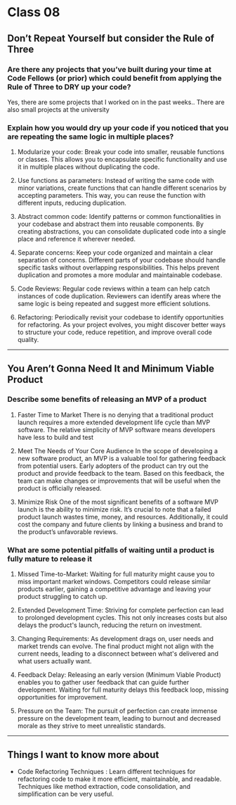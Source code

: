 # Class 08

## Don’t Repeat Yourself but consider the Rule of Three

### Are there any projects that you’ve built during your time at Code Fellows (or prior) which could benefit from applying the Rule of Three to DRY up your code?

Yes, there are some projects that I worked on in the past weeks.. There are also small projects at the university

### Explain how you would dry up your code if you noticed that you are repeating the same logic in multiple places?

1. Modularize your code: Break your code into smaller, reusable functions or classes. This allows you to encapsulate specific functionality and use it in multiple places without duplicating the code.

2. Use functions as parameters: Instead of writing the same code with minor variations, create functions that can handle different scenarios by accepting parameters. This way, you can reuse the function with different inputs, reducing duplication.

3. Abstract common code: Identify patterns or common functionalities in your codebase and abstract them into reusable components. By creating abstractions, you can consolidate duplicated code into a single place and reference it wherever needed.

4. Separate concerns: Keep your code organized and maintain a clear separation of concerns. Different parts of your codebase should handle specific tasks without overlapping responsibilities. This helps prevent duplication and promotes a more modular and maintainable codebase.

5. Code Reviews: Regular code reviews within a team can help catch instances of code duplication. Reviewers can identify areas where the same logic is being repeated and suggest more efficient solutions.

6. Refactoring: Periodically revisit your codebase to identify opportunities for refactoring. As your project evolves, you might discover better ways to structure your code, reduce repetition, and improve overall code quality.

---

## You Aren’t Gonna Need It and Minimum Viable Product

### Describe some benefits of releasing an MVP of a product

1. Faster Time to Market
There is no denying that a traditional product launch requires a more extended development life cycle than MVP software. The relative simplicity of MVP software means developers have less to build and test

2. Meet The Needs of Your Core Audience
In the scope of developing a new software product, an MVP is a valuable tool for gathering feedback from potential users. Early adopters of the product can try out the product and provide feedback to the team. Based on this feedback, the team can make changes or improvements that will be useful when the product is officially released.

3. Minimize Risk
One of the most significant benefits of a software MVP launch is the ability to minimize risk. It’s crucial to note that a failed product launch wastes time, money, and resources. Additionally, it could cost the company and future clients by linking a business and brand to the product’s unfavorable reviews.

### What are some potential pitfalls of waiting until a product is fully mature to release it

1. Missed Time-to-Market:
Waiting for full maturity might cause you to miss important market windows. Competitors could release similar products earlier, gaining a competitive advantage and leaving your product struggling to catch up.

2. Extended Development Time:
Striving for complete perfection can lead to prolonged development cycles. This not only increases costs but also delays the product's launch, reducing the return on investment.

3. Changing Requirements:
As development drags on, user needs and market trends can evolve. The final product might not align with the current needs, leading to a disconnect between what's delivered and what users actually want.

4. Feedback Delay:
Releasing an early version (Minimum Viable Product) enables you to gather user feedback that can guide further development. Waiting for full maturity delays this feedback loop, missing opportunities for improvement.

5. Pressure on the Team:
The pursuit of perfection can create immense pressure on the development team, leading to burnout and decreased morale as they strive to meet unrealistic standards.

---

## Things I want to know more about

- Code Refactoring Techniques : Learn different techniques for refactoring code to make it more efficient, maintainable, and readable. Techniques like method extraction, code consolidation, and simplification can be very useful.
